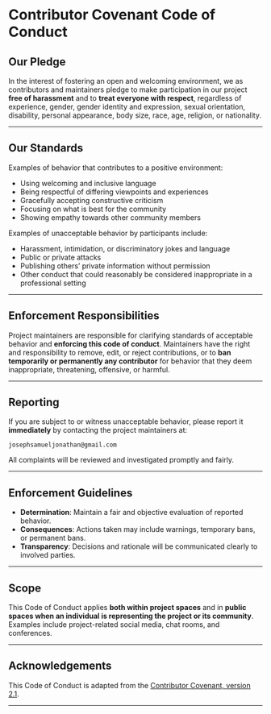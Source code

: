 

# Contributor Covenant Code of Conduct

## Our Pledge

In the interest of fostering an open and welcoming environment, we as contributors and maintainers pledge to make participation in our project **free of harassment** and to **treat everyone with respect**, regardless of experience, gender, gender identity and expression, sexual orientation, disability, personal appearance, body size, race, age, religion, or nationality.

---

## Our Standards

Examples of behavior that contributes to a positive environment:

* Using welcoming and inclusive language
* Being respectful of differing viewpoints and experiences
* Gracefully accepting constructive criticism
* Focusing on what is best for the community
* Showing empathy towards other community members

Examples of unacceptable behavior by participants include:

* Harassment, intimidation, or discriminatory jokes and language
* Public or private attacks
* Publishing others’ private information without permission
* Other conduct that could reasonably be considered inappropriate in a professional setting

---

## Enforcement Responsibilities

Project maintainers are responsible for clarifying standards of acceptable behavior and **enforcing this code of conduct**. Maintainers have the right and responsibility to remove, edit, or reject contributions, or to **ban temporarily or permanently any contributor** for behavior that they deem inappropriate, threatening, offensive, or harmful.

---

## Reporting

If you are subject to or witness unacceptable behavior, please report it **immediately** by contacting the project maintainers at:

```
josephsamueljonathan@gmail.com
```

All complaints will be reviewed and investigated promptly and fairly.

---

## Enforcement Guidelines

* **Determination**: Maintain a fair and objective evaluation of reported behavior.
* **Consequences**: Actions taken may include warnings, temporary bans, or permanent bans.
* **Transparency**: Decisions and rationale will be communicated clearly to involved parties.

---

## Scope

This Code of Conduct applies **both within project spaces** and in **public spaces when an individual is representing the project or its community**. Examples include project-related social media, chat rooms, and conferences.

---

## Acknowledgements

This Code of Conduct is adapted from the [Contributor Covenant, version 2.1](https://www.contributor-covenant.org/version/2/1/code_of_conduct/).

---

